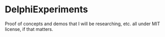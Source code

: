 # DelphiExperiments
Proof of concepts and demos that I will be researching, etc. all under MIT license, if that matters.
